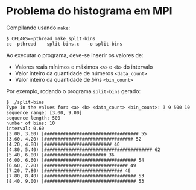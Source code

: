 # Problema do histograma em MPI

Compilando usando `make`:

```shell
$ CFLAGS=-pthread make split-bins
cc -pthread    split-bins.c   -o split-bins
```

Ao executar o programa, deve-se inserir os valores de:

* Valores reais mínimos e máximos `<a>` e `<b>` do intervalo
* Valor inteiro da quantidade de números `<data_count>`
* Valor inteiro da quantidade de *bins* `<bin_count>`

Por exemplo, rodando o programa `split-bins` gerado:

```shell
$ ./split-bins
Type in the values for: <a> <b> <data_count> <bin_count>: 3 9 500 10
sequence range: [3.00, 9.00]
sequence length: 500
number of bins: 10
interval: 0.60
[3.00, 3.60) |################################### 55
[3.60, 4.20) |################################# 52
[4.20, 4.80) |######################### 40
[4.80, 5.40) |######################################## 62
[5.40, 6.00) |####################### 36
[6.00, 6.60) |################################## 54
[6.60, 7.20) |############################### 49
[7.20, 7.80) |############################# 46
[7.80, 8.40) |################################## 53
[8.40, 9.00) |################################## 53
```

